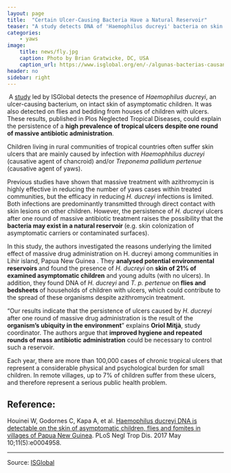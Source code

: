 ```yaml
---
layout: page
title:  "Certain Ulcer-Causing Bacteria Have a Natural Reservoir"
teaser: "A study detects DNA of 'Haemophilus ducreyi' bacteria on skin of asymptomatic individuals, on flies and on domestic surfaces"
categories:
    - yaws
image:
    title: news/fly.jpg
    caption: Photo by Brian Gratwicke, DC, USA
    caption_url: https://www.isglobal.org/en/-/algunas-bacterias-causantes-de-ulceras-tropicales-tienen-un-reservorio-natural
header: no
sidebar: right
---
```


<div class="row"> <p>&nbsp;A <a href="https://www.ncbi.nlm.nih.gov/pubmed/28489855" target="_blank">study</a> led by ISGlobal&nbsp;detects the presence of <em>Haemophilus ducreyi</em>, an ulcer-causing bacterium, on intact skin of asymptomatic children. It was also detected on flies and bedding from houses of children with ulcers. These results, published in Plos Neglected Tropical Diseases, could explain the persistence of a <strong>high prevalence of tropical ulcers despite one round of massive antibiotic administration</strong>.&nbsp;</p> <p>Children living in rural communities of tropical countries often suffer skin ulcers that are mainly caused by infection with <em>Haemophhilus ducreyi</em> (causative agent of chancroid) and/or <em>Treponema pallidum pertenue</em> (causative agent of yaws).&nbsp;</p> <p>Previous studies have shown that massive treatment with azithromycin is highly effective in reducing the number of yaws cases within treated communities, but the efficacy in reducing <em>H. ducreyi </em>infections is limited.&nbsp; Both infections are predominantly transmitted through direct contact with skin lesions on other children. However, the persistence of <em>H. ducreyi </em>ulcers after one round of massive antibiotic treatment raises the possibility that the <strong>bacteria may exist in a natural reservoir </strong>(e.g. skin colonization of asymptomatic carriers or contaminated surfaces).&nbsp;</p> <p>In this study, the authors investigated the reasons underlying the limited effect of massive drug administration on H. ducreyi among communities in Lihir island,&nbsp;Papua New Guinea&nbsp;. They <strong>analysed potential environmental reservoirs </strong>and found the presence of <em>H. ducreyi </em>on <strong>skin of 21% of examined asymptomatic children</strong> and young adults (with no ulcers). In addition, they found DNA of <em>H. ducreyi </em>and<em> T. p. pertenue</em>&nbsp;on<strong> flies and bedsheets </strong>of households of&nbsp;children with ulcers, which could contribute to the spread of these organisms despite azithromycin treatment.</p> <p>“Our results indicate that the persistence of ulcers caused by<em> H. ducreyi </em>after one round of massive drug administration is the result of the<strong> organism’s ubiquity in the environment</strong>” explains <strong>Oriol Mitjà</strong>, study coordinator. The authors argue that <strong>improved hygiene and repeated rounds of mass antibiotic administration</strong> could be necessary to control such a reservoir.&nbsp; &nbsp;</p> <p>Each year, there are more than 100,000 cases of chronic tropical ulcers that represent a considerable physical and psychological burden for small children. In remote villages, up to 7% of children suffer from these ulcers, and therefore represent a serious public health problem.&nbsp;&nbsp;</p> <h2>Reference:</h2> <p>Houinei W, Godornes C, Kapa A, et al. <a href="https://www.ncbi.nlm.nih.gov/pubmed/28489855" target="_blank">Haemophilus ducreyi DNA is detectable on the skin of asymptomatic children, flies and fomites in villages of Papua New Guinea</a>. PLoS Negl Trop Dis. 2017 May 10;11(5):e0004958.</p> </div>


---
Source: [ISGlobal](https://www.isglobal.org/en/-/algunas-bacterias-causantes-de-ulceras-tropicales-tienen-un-reservorio-natural)
